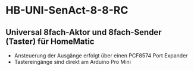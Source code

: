 # HB-UNI-SenAct-8-8-RC
## Universal 8fach-Aktor und 8fach-Sender (Taster) für HomeMatic

- Ansteuerung der Ausgänge erfolgt über einen PCF8574 Port Expander
- Tastereingänge sind direkt am Arduino Pro Mini
